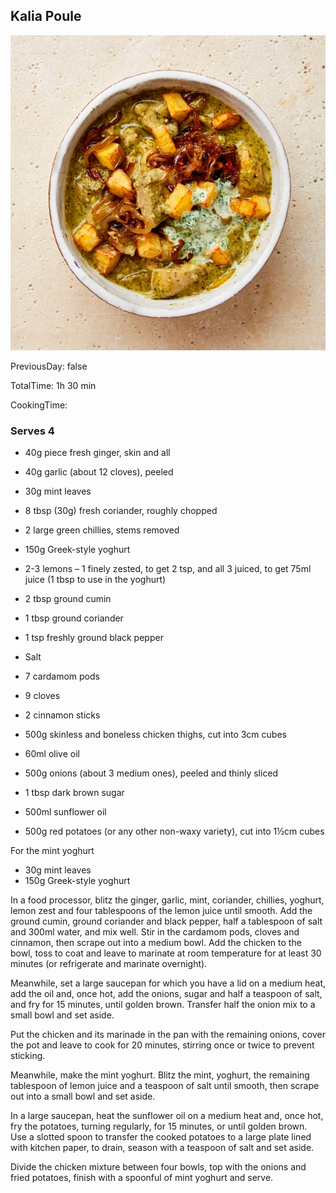 [title]: #()

## Kalia Poule


[img]: #()

![](../docs/imgs/0063-kalia-poule.jpg)

[#url]:#()

[](https://www.theguardian.com/food/2021/jan/30/salt-fish-fried-rice-and-salsa-yotam-ottolenghi-mauritian-recipes)

[recipe-time]: #()

PreviousDay: false

TotalTime: 1h 30 min

CookingTime: 

[ingredients-content]: #()

### Serves 4
* 40g piece fresh ginger, skin and all
* 40g garlic (about 12 cloves), peeled
* 30g mint leaves
* 8 tbsp (30g) fresh coriander, roughly chopped
* 2 large green chillies, stems removed
* 150g Greek-style yoghurt
* 2-3 lemons – 1 finely zested, to get 2 tsp, and all 3 juiced, to get 75ml juice (1 tbsp to use in the yoghurt)
* 2 tbsp ground cumin
* 1 tbsp ground coriander
* 1 tsp freshly ground black pepper
* Salt
* 7 cardamom pods
* 9 cloves
* 2 cinnamon sticks
* 500g skinless and boneless chicken thighs, cut into 3cm cubes
* 60ml olive oil
* 500g onions (about 3 medium ones), peeled and thinly sliced
* 1 tbsp dark brown sugar

* 500ml sunflower oil
* 500g red potatoes (or any other non-waxy variety), cut into 1½cm cubes

For the mint yoghurt
* 30g mint leaves
* 150g Greek-style yoghurt



[content]: #()

In a food processor, blitz the ginger, garlic, mint, coriander, chillies, yoghurt, lemon zest and four tablespoons of the lemon juice until smooth. Add the ground cumin, ground coriander and black pepper, half a tablespoon of salt and 300ml water, and mix well. Stir in the cardamom pods, cloves and cinnamon, then scrape out into a medium bowl. Add the chicken to the bowl, toss to coat and leave to marinate at room temperature for at least 30 minutes[](timer:30:minutes) (or refrigerate and marinate overnight).

Meanwhile, set a large saucepan for which you have a lid on a medium heat, add the oil and, once hot, add the onions, sugar and half a teaspoon of salt, and fry for 15 minutes[](timer:15:minutes), until golden brown. Transfer half the onion mix to a small bowl and set aside.

Put the chicken and its marinade in the pan with the remaining onions, cover the pot and leave to cook for 20 minutes[](timer:20:minutes), stirring once or twice to prevent sticking.

Meanwhile, make the mint yoghurt. Blitz the mint, yoghurt, the remaining tablespoon of lemon juice and a teaspoon of salt until smooth, then scrape out into a small bowl and set aside.

In a large saucepan, heat the sunflower oil on a medium heat and, once hot, fry the potatoes, turning regularly, for 15 minutes[](timer:15:minutes), or until golden brown. Use a slotted spoon to transfer the cooked potatoes to a large plate lined with kitchen paper, to drain, season with a teaspoon of salt and set aside.

Divide the chicken mixture between four bowls, top with the onions and fried potatoes, finish with a spoonful of mint yoghurt and serve.